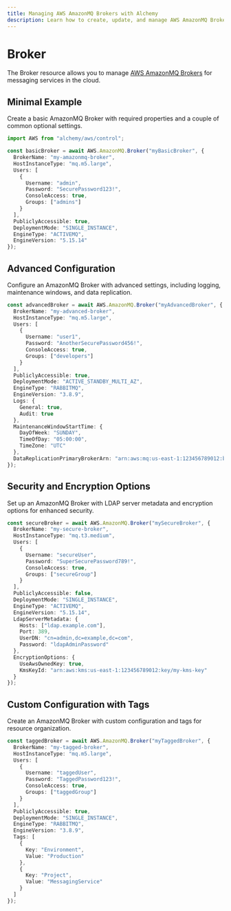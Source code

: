 ```yaml
---
title: Managing AWS AmazonMQ Brokers with Alchemy
description: Learn how to create, update, and manage AWS AmazonMQ Brokers using Alchemy Cloud Control.
---
```


# Broker

The Broker resource allows you to manage [AWS AmazonMQ Brokers](https://docs.aws.amazon.com/amazonmq/latest/userguide/) for messaging services in the cloud.

## Minimal Example

Create a basic AmazonMQ Broker with required properties and a couple of common optional settings.

```ts
import AWS from "alchemy/aws/control";

const basicBroker = await AWS.AmazonMQ.Broker("myBasicBroker", {
  BrokerName: "my-amazonmq-broker",
  HostInstanceType: "mq.m5.large",
  Users: [
    {
      Username: "admin",
      Password: "SecurePassword123!",
      ConsoleAccess: true,
      Groups: ["admins"]
    }
  ],
  PubliclyAccessible: true,
  DeploymentMode: "SINGLE_INSTANCE",
  EngineType: "ACTIVEMQ",
  EngineVersion: "5.15.14"
});
```

## Advanced Configuration

Configure an AmazonMQ Broker with advanced settings, including logging, maintenance windows, and data replication.

```ts
const advancedBroker = await AWS.AmazonMQ.Broker("myAdvancedBroker", {
  BrokerName: "my-advanced-broker",
  HostInstanceType: "mq.m5.large",
  Users: [
    {
      Username: "user1",
      Password: "AnotherSecurePassword456!",
      ConsoleAccess: true,
      Groups: ["developers"]
    }
  ],
  PubliclyAccessible: true,
  DeploymentMode: "ACTIVE_STANDBY_MULTI_AZ",
  EngineType: "RABBITMQ",
  EngineVersion: "3.8.9",
  Logs: {
    General: true,
    Audit: true
  },
  MaintenanceWindowStartTime: {
    DayOfWeek: "SUNDAY",
    TimeOfDay: "05:00:00",
    TimeZone: "UTC"
  },
  DataReplicationPrimaryBrokerArn: "arn:aws:mq:us-east-1:123456789012:broker:my-replica-broker"
});
```

## Security and Encryption Options

Set up an AmazonMQ Broker with LDAP server metadata and encryption options for enhanced security.

```ts
const secureBroker = await AWS.AmazonMQ.Broker("mySecureBroker", {
  BrokerName: "my-secure-broker",
  HostInstanceType: "mq.t3.medium",
  Users: [
    {
      Username: "secureUser",
      Password: "SuperSecurePassword789!",
      ConsoleAccess: true,
      Groups: ["secureGroup"]
    }
  ],
  PubliclyAccessible: false,
  DeploymentMode: "SINGLE_INSTANCE",
  EngineType: "ACTIVEMQ",
  EngineVersion: "5.15.14",
  LdapServerMetadata: {
    Hosts: ["ldap.example.com"],
    Port: 389,
    UserDN: "cn=admin,dc=example,dc=com",
    Password: "ldapAdminPassword"
  },
  EncryptionOptions: {
    UseAwsOwnedKey: true,
    KmsKeyId: "arn:aws:kms:us-east-1:123456789012:key/my-kms-key"
  }
});
```

## Custom Configuration with Tags

Create an AmazonMQ Broker with custom configuration and tags for resource organization.

```ts
const taggedBroker = await AWS.AmazonMQ.Broker("myTaggedBroker", {
  BrokerName: "my-tagged-broker",
  HostInstanceType: "mq.m5.large",
  Users: [
    {
      Username: "taggedUser",
      Password: "TaggedPassword123!",
      ConsoleAccess: true,
      Groups: ["taggedGroup"]
    }
  ],
  PubliclyAccessible: true,
  DeploymentMode: "SINGLE_INSTANCE",
  EngineType: "RABBITMQ",
  EngineVersion: "3.8.9",
  Tags: [
    {
      Key: "Environment",
      Value: "Production"
    },
    {
      Key: "Project",
      Value: "MessagingService"
    }
  ]
});
```